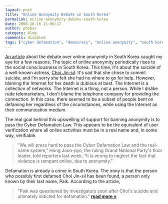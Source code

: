```yaml
---
layout: post
title: "Online Anonymity Debate in South Korea"
permalink: online-anonymity-debate-south-korea
date: 2008-10-16 21:06:17
author: phobos
category: blog
comments: disabled
tags: ["cyber defamation", "democracy", "online anonymity", "south korea", "whistleblowers"]
---
```


[An article](http://www.tmcnet.com/usubmit/-online-anonymity-hotly-debated-south-korea-/2008/10/15/3707066.htm) about the debate over online anonymity in South Korea caught my eye for a few reasons. The topic of online anonymity periodically rises to the social consciousness in South Korea. This time, it's about the suicide of a well-known actress, [Choi Jin-sil](http://en.wikipedia.org/wiki/Choi_Jin-sil). It's sad that she chose to commit suicide, and I'm sorry she felt she had no where to go for help. However, blaming the Internet for her death is dubious at best. The Internet is a collection of networks. The Internet is a thing, not a person. While I dislike rude telemarketers, I don't blame the telephone company for providing the connection. In this case, there seemed to be a subset of people bent on defaming her regardless of the circumstances, while using the Internet as their communication medium.

The real goal behind this upswelling of support for banning anonymity is to pass the Cyber Defamation Law. This appears to be the equivalent of user verification where all online activities must be in a real name and, in some way, verifiable.

> "We will press hard to pass the Cyber Defamation Law and the real-name system," Hong Joon-pyo, the ruling Grand National Party's floor leader, told reporters last week. "It is wrong to neglect the fact that violence is rampant online, due to anonymity."

Defamation is already a crime in South Korea. The irony is that the person who possibly first defamed Choi Jin-sil has been found, a person only known by their last name, Paik. According to the article,  

> "Paik was questioned by investigators soon after Choi's suicide and ultimately indicted for defamation." [**read more »**](https://blog.torproject.org/blog/online-anonymity-debate-south-korea)
